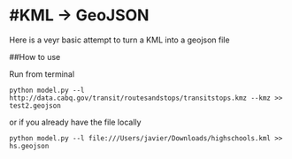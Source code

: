 #KML -> GeoJSON
===

Here is a veyr basic attempt to turn a KML into a geojson file

##How to use
	
Run from terminal


	python model.py --l  http://data.cabq.gov/transit/routesandstops/transitstops.kmz --kmz >> test2.geojson
	

or if you already have the file locally


    python model.py --l file:///Users/javier/Downloads/highschools.kml >> hs.geojson